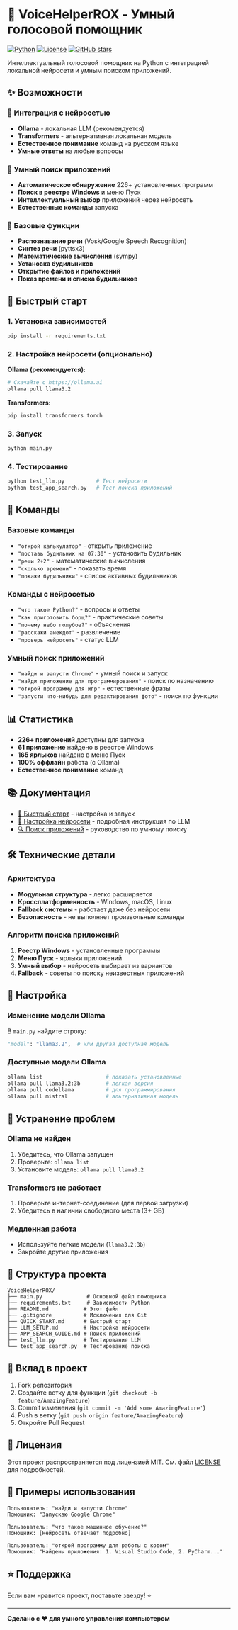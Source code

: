 # 🎤 VoiceHelperROX - Умный голосовой помощник

[![Python](https://img.shields.io/badge/Python-3.7+-blue.svg)](https://python.org)
[![License](https://img.shields.io/badge/License-MIT-green.svg)](LICENSE)
[![GitHub stars](https://img.shields.io/github/stars/Angabebr/VoiceHelperROX.svg)](https://github.com/Angabebr/VoiceHelperROX/stargazers)

Интеллектуальный голосовой помощник на Python с интеграцией локальной нейросети и умным поиском приложений.

## ✨ Возможности

### 🧠 Интеграция с нейросетью
- **Ollama** - локальная LLM (рекомендуется)
- **Transformers** - альтернативная локальная модель
- **Естественное понимание** команд на русском языке
- **Умные ответы** на любые вопросы

### 🚀 Умный поиск приложений
- **Автоматическое обнаружение** 226+ установленных программ
- **Поиск в реестре Windows** и меню Пуск
- **Интеллектуальный выбор** приложений через нейросеть
- **Естественные команды** запуска

### 🎯 Базовые функции
- **Распознавание речи** (Vosk/Google Speech Recognition)
- **Синтез речи** (pyttsx3)
- **Математические вычисления** (sympy)
- **Установка будильников**
- **Открытие файлов и приложений**
- **Показ времени и списка будильников**

## 🚀 Быстрый старт

### 1. Установка зависимостей
```bash
pip install -r requirements.txt
```

### 2. Настройка нейросети (опционально)

**Ollama (рекомендуется):**
```bash
# Скачайте с https://ollama.ai
ollama pull llama3.2
```

**Transformers:**
```bash
pip install transformers torch
```

### 3. Запуск
```bash
python main.py
```

### 4. Тестирование
```bash
python test_llm.py          # Тест нейросети
python test_app_search.py   # Тест поиска приложений
```

## 🎤 Команды

### Базовые команды
- `"открой калькулятор"` - открыть приложение
- `"поставь будильник на 07:30"` - установить будильник
- `"реши 2+2"` - математические вычисления
- `"сколько времени"` - показать время
- `"покажи будильники"` - список активных будильников

### Команды с нейросетью
- `"что такое Python?"` - вопросы и ответы
- `"как приготовить борщ?"` - практические советы
- `"почему небо голубое?"` - объяснения
- `"расскажи анекдот"` - развлечение
- `"проверь нейросеть"` - статус LLM

### Умный поиск приложений
- `"найди и запусти Chrome"` - умный поиск и запуск
- `"найди приложение для программирования"` - поиск по назначению
- `"открой программу для игр"` - естественные фразы
- `"запусти что-нибудь для редактирования фото"` - поиск по функции

## 📊 Статистика

- **226+ приложений** доступны для запуска
- **61 приложение** найдено в реестре Windows
- **165 ярлыков** найдено в меню Пуск
- **100% оффлайн** работа (с Ollama)
- **Естественное понимание** команд

## 📚 Документация

- [🚀 Быстрый старт](QUICK_START.md) - настройка и запуск
- [🧠 Настройка нейросети](LLM_SETUP.md) - подробная инструкция по LLM
- [🔍 Поиск приложений](APP_SEARCH_GUIDE.md) - руководство по умному поиску

## 🛠️ Технические детали

### Архитектура
- **Модульная структура** - легко расширяется
- **Кроссплатформенность** - Windows, macOS, Linux
- **Fallback системы** - работает даже без нейросети
- **Безопасность** - не выполняет произвольные команды

### Алгоритм поиска приложений
1. **Реестр Windows** - установленные программы
2. **Меню Пуск** - ярлыки приложений
3. **Умный выбор** - нейросеть выбирает из вариантов
4. **Fallback** - советы по поиску неизвестных приложений

## 🔧 Настройка

### Изменение модели Ollama
В `main.py` найдите строку:
```python
"model": "llama3.2",  # или другая доступная модель
```

### Доступные модели Ollama
```bash
ollama list                    # показать установленные
ollama pull llama3.2:3b        # легкая версия
ollama pull codellama          # для программирования
ollama pull mistral            # альтернативная модель
```

## 🐛 Устранение проблем

### Ollama не найден
1. Убедитесь, что Ollama запущен
2. Проверьте: `ollama list`
3. Установите модель: `ollama pull llama3.2`

### Transformers не работает
1. Проверьте интернет-соединение (для первой загрузки)
2. Убедитесь в наличии свободного места (3+ GB)

### Медленная работа
- Используйте легкие модели (`llama3.2:3b`)
- Закройте другие приложения

## 📁 Структура проекта

```
VoiceHelperROX/
├── main.py              # Основной файл помощника
├── requirements.txt     # Зависимости Python
├── README.md           # Этот файл
├── .gitignore          # Исключения для Git
├── QUICK_START.md      # Быстрый старт
├── LLM_SETUP.md        # Настройка нейросети
├── APP_SEARCH_GUIDE.md # Поиск приложений
├── test_llm.py         # Тестирование LLM
└── test_app_search.py  # Тестирование поиска
```

## 🤝 Вклад в проект

1. Fork репозитория
2. Создайте ветку для функции (`git checkout -b feature/AmazingFeature`)
3. Commit изменения (`git commit -m 'Add some AmazingFeature'`)
4. Push в ветку (`git push origin feature/AmazingFeature`)
5. Откройте Pull Request

## 📄 Лицензия

Этот проект распространяется под лицензией MIT. См. файл [LICENSE](LICENSE) для подробностей.

## 🎉 Примеры использования

```
Пользователь: "найди и запусти Chrome"
Помощник: "Запускаю Google Chrome"

Пользователь: "что такое машинное обучение?"
Помощник: [Нейросеть отвечает подробно]

Пользователь: "открой программу для работы с кодом"
Помощник: "Найдены приложения: 1. Visual Studio Code, 2. PyCharm..."
```

## ⭐ Поддержка

Если вам нравится проект, поставьте звезду! ⭐

---

**Сделано с ❤️ для умного управления компьютером**
